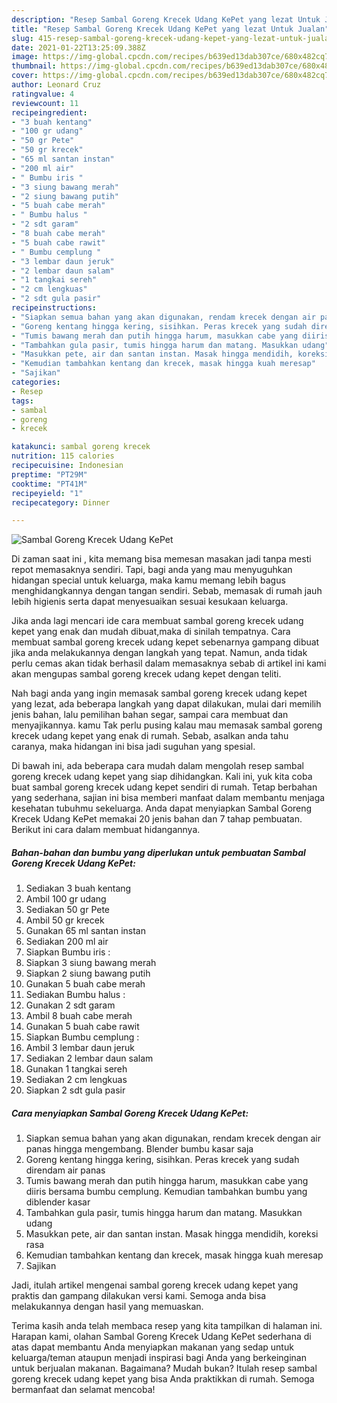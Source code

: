 ```yaml
---
description: "Resep Sambal Goreng Krecek Udang KePet yang lezat Untuk Jualan"
title: "Resep Sambal Goreng Krecek Udang KePet yang lezat Untuk Jualan"
slug: 415-resep-sambal-goreng-krecek-udang-kepet-yang-lezat-untuk-jualan
date: 2021-01-22T13:25:09.388Z
image: https://img-global.cpcdn.com/recipes/b639ed13dab307ce/680x482cq70/sambal-goreng-krecek-udang-kepet-foto-resep-utama.jpg
thumbnail: https://img-global.cpcdn.com/recipes/b639ed13dab307ce/680x482cq70/sambal-goreng-krecek-udang-kepet-foto-resep-utama.jpg
cover: https://img-global.cpcdn.com/recipes/b639ed13dab307ce/680x482cq70/sambal-goreng-krecek-udang-kepet-foto-resep-utama.jpg
author: Leonard Cruz
ratingvalue: 4
reviewcount: 11
recipeingredient:
- "3 buah kentang"
- "100 gr udang"
- "50 gr Pete"
- "50 gr krecek"
- "65 ml santan instan"
- "200 ml air"
- " Bumbu iris "
- "3 siung bawang merah"
- "2 siung bawang putih"
- "5 buah cabe merah"
- " Bumbu halus "
- "2 sdt garam"
- "8 buah cabe merah"
- "5 buah cabe rawit"
- " Bumbu cemplung "
- "3 lembar daun jeruk"
- "2 lembar daun salam"
- "1 tangkai sereh"
- "2 cm lengkuas"
- "2 sdt gula pasir"
recipeinstructions:
- "Siapkan semua bahan yang akan digunakan, rendam krecek dengan air panas hingga mengembang. Blender bumbu kasar saja"
- "Goreng kentang hingga kering, sisihkan. Peras krecek yang sudah direndam air panas"
- "Tumis bawang merah dan putih hingga harum, masukkan cabe yang diiris bersama bumbu cemplung. Kemudian tambahkan bumbu yang diblender kasar"
- "Tambahkan gula pasir, tumis hingga harum dan matang. Masukkan udang"
- "Masukkan pete, air dan santan instan. Masak hingga mendidih, koreksi rasa"
- "Kemudian tambahkan kentang dan krecek, masak hingga kuah meresap"
- "Sajikan"
categories:
- Resep
tags:
- sambal
- goreng
- krecek

katakunci: sambal goreng krecek 
nutrition: 115 calories
recipecuisine: Indonesian
preptime: "PT29M"
cooktime: "PT41M"
recipeyield: "1"
recipecategory: Dinner

---
```



![Sambal Goreng Krecek Udang KePet](https://img-global.cpcdn.com/recipes/b639ed13dab307ce/680x482cq70/sambal-goreng-krecek-udang-kepet-foto-resep-utama.jpg)

Di zaman  saat ini , kita memang bisa memesan masakan jadi tanpa mesti repot memasaknya sendiri. Tapi, bagi anda yang mau menyuguhkan hidangan special untuk keluarga, maka kamu memang lebih bagus menghidangkannya dengan tangan sendiri. Sebab, memasak di rumah jauh lebih higienis serta dapat menyesuaikan sesuai kesukaan keluarga.

Jika anda lagi mencari ide cara membuat sambal goreng krecek udang kepet yang enak dan mudah dibuat,maka di sinilah tempatnya. Cara membuat sambal goreng krecek udang kepet  sebenarnya gampang dibuat jika anda melakukannya dengan langkah yang tepat. Namun, anda tidak perlu cemas akan tidak berhasil dalam memasaknya 
sebab di artikel ini kami akan mengupas sambal goreng krecek udang kepet dengan teliti.  



Nah bagi anda yang ingin memasak sambal goreng krecek udang kepet yang lezat, ada beberapa langkah yang dapat dilakukan, mulai dari memilih jenis bahan, lalu pemilihan bahan segar, sampai cara membuat dan menyajikannya. kamu Tak perlu pusing kalau mau memasak sambal goreng krecek udang kepet yang enak di rumah. Sebab, asalkan anda  tahu caranya, maka hidangan ini bisa jadi suguhan yang spesial.

Di bawah ini, ada beberapa cara mudah dalam mengolah resep sambal goreng krecek udang kepet yang siap dihidangkan. Kali ini, yuk kita coba buat sambal goreng krecek udang kepet sendiri di rumah. Tetap berbahan yang sederhana, sajian ini bisa memberi manfaat dalam membantu menjaga kesehatan tubuhmu sekeluarga. Anda dapat menyiapkan Sambal Goreng Krecek Udang KePet memakai 20 jenis bahan dan 7 tahap pembuatan. Berikut ini cara dalam membuat hidangannya.

<!--inarticleads1-->

##### Bahan-bahan dan bumbu yang diperlukan untuk pembuatan Sambal Goreng Krecek Udang KePet:

1. Sediakan 3 buah kentang
1. Ambil 100 gr udang
1. Sediakan 50 gr Pete
1. Ambil 50 gr krecek
1. Gunakan 65 ml santan instan
1. Sediakan 200 ml air
1. Siapkan  Bumbu iris :
1. Siapkan 3 siung bawang merah
1. Siapkan 2 siung bawang putih
1. Gunakan 5 buah cabe merah
1. Sediakan  Bumbu halus :
1. Gunakan 2 sdt garam
1. Ambil 8 buah cabe merah
1. Gunakan 5 buah cabe rawit
1. Siapkan  Bumbu cemplung :
1. Ambil 3 lembar daun jeruk
1. Sediakan 2 lembar daun salam
1. Gunakan 1 tangkai sereh
1. Sediakan 2 cm lengkuas
1. Siapkan 2 sdt gula pasir




<!--inarticleads2-->

##### Cara menyiapkan Sambal Goreng Krecek Udang KePet:

1. Siapkan semua bahan yang akan digunakan, rendam krecek dengan air panas hingga mengembang. Blender bumbu kasar saja
1. Goreng kentang hingga kering, sisihkan. Peras krecek yang sudah direndam air panas
1. Tumis bawang merah dan putih hingga harum, masukkan cabe yang diiris bersama bumbu cemplung. Kemudian tambahkan bumbu yang diblender kasar
1. Tambahkan gula pasir, tumis hingga harum dan matang. Masukkan udang
1. Masukkan pete, air dan santan instan. Masak hingga mendidih, koreksi rasa
1. Kemudian tambahkan kentang dan krecek, masak hingga kuah meresap
1. Sajikan




Jadi, itulah artikel mengenai  sambal goreng krecek udang kepet  yang praktis dan gampang dilakukan versi kami. Semoga anda bisa melakukannya dengan hasil yang memuaskan. 

Terima kasih anda telah membaca resep yang kita tampilkan di halaman ini. Harapan kami, olahan  Sambal Goreng Krecek Udang KePet sederhana di atas dapat membantu Anda menyiapkan makanan yang sedap untuk keluarga/teman ataupun menjadi inspirasi bagi Anda yang berkeinginan untuk berjualan makanan. Bagaimana? Mudah bukan? Itulah resep sambal goreng krecek udang kepet yang bisa Anda praktikkan di rumah. Semoga bermanfaat dan selamat mencoba!

